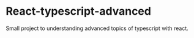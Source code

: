 # React-typescript-advanced
Small project to understanding advanced topics of typescript with react. 